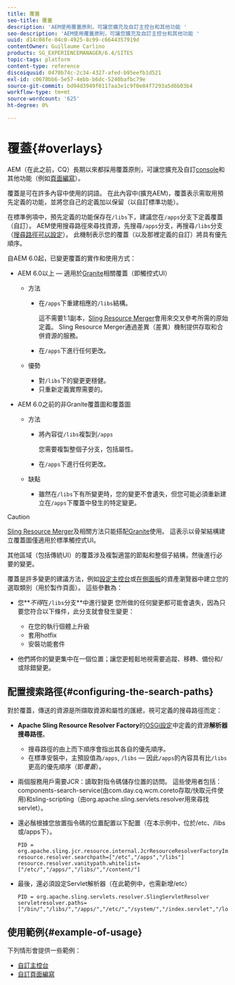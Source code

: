 ```yaml
---
title: 覆蓋
seo-title: 覆蓋
description: 'AEM使用覆蓋原則，可讓您擴充及自訂主控台和其他功能 '
seo-description: 'AEM使用覆蓋原則，可讓您擴充及自訂主控台和其他功能 '
uuid: d14c08fe-04c0-4925-8c99-c6644357919d
contentOwner: Guillaume Carlino
products: SG_EXPERIENCEMANAGER/6.4/SITES
topic-tags: platform
content-type: reference
discoiquuid: 0470b74c-2c34-4327-afed-b95eefb1d521
exl-id: c0678bb6-5e57-4ebb-b6dc-5240bafbc79e
source-git-commit: bd94d3949f0117aa3e1c9f0e84f7293a5d6b03b4
workflow-type: tm+mt
source-wordcount: '625'
ht-degree: 0%

---
```


# 覆蓋{#overlays}

AEM（在此之前，CQ）長期以來都採用覆蓋原則，可讓您擴充及自訂[console](/help/sites-developing/customizing-consoles-touch.md)和其他功能（例如[頁面編寫](/help/sites-developing/customizing-page-authoring-touch.md)）。

覆蓋是可在許多內容中使用的詞語。 在此內容中(擴充AEM)，覆蓋表示需取用預先定義的功能，並將您自己的定義加以保留（以自訂標準功能）。

在標準例項中，預先定義的功能保存在`/libs`下，建議您在`/apps`分支下定義覆蓋（自訂）。 AEM使用搜尋路徑來尋找資源，先搜尋`/apps`分支，再搜尋`/libs`分支（[搜尋路徑可以設定](#configuring-the-search-paths)）。 此機制表示您的覆蓋（以及那裡定義的自訂）將具有優先順序。

自AEM 6.0起，已變更覆蓋的實作和使用方式：

* AEM 6.0以上 — 適用於[Granite](https://helpx.adobe.com/experience-manager/6-4/sites/developing/using/reference-materials/granite-ui/api/index.html)相關覆蓋（即觸控式UI）

   * 方法

      * 在`/apps`下重建相應的`/libs`結構。

         這不需要1:1副本，[Sling Resource Merger](/help/sites-developing/sling-resource-merger.md)會用來交叉參考所需的原始定義。 Sling Resource Merger通過差異（差異）機制提供存取和合併資源的服務。

      * 在`/apps`下進行任何更改。
   * 優勢

      * 對`/libs`下的變更更穩健。
      * 只重新定義實際需要的。


* AEM 6.0之前的非Granite覆蓋圖和覆蓋圖

   * 方法

      * 將內容從`/libs`複製到`/apps`

         您需要複製整個子分支，包括屬性。

      * 在`/apps`下進行任何更改。
   * 缺點

      * 雖然在`/libs`下有所變更時，您的變更不會遺失，但您可能必須重新建立在`/apps`下覆蓋中發生的特定變更。


>[!CAUTION]
>
>[Sling Resource Merger](/help/sites-developing/sling-resource-merger.md)及相關方法只能搭配[Granite](https://helpx.adobe.com/experience-manager/6-4/sites/developing/using/reference-materials/granite-ui/api/index.html)使用。 這表示以骨架結構建立覆蓋圖僅適用於標準觸控式UI。
>
>其他區域（包括傳統UI）的覆蓋涉及複製適當的節點和整個子結構，然後進行必要的變更。

覆蓋是許多變更的建議方法，例如[設定主控台](/help/sites-developing/customizing-consoles-touch.md#create-a-custom-console)或[在側面板](/help/sites-developing/customizing-page-authoring-touch.md#add-new-selection-category-to-asset-browser)的資產瀏覽器中建立您的選取類別（用於製作頁面）。 這些參數為：

* 您&#x200B;***不得*&#x200B;在`/libs`分支&#x200B;**中進行變更
您所做的任何變更都可能會遺失，因為只要您符合以下條件，此分支就會發生變更：

   * 在您的執行個體上升級
   * 套用hotfix
   * 安裝功能套件

* 他們將你的變更集中在一個位置；讓您更輕鬆地視需要追蹤、移轉、備份和/或除錯變更。

## 配置搜索路徑{#configuring-the-search-paths}

對於覆蓋，傳送的資源是所擷取資源和屬性的匯總，視可定義的搜尋路徑而定：

* **Apache Sling Resource Resolver Factory**&#x200B;的[OSGi設定](/help/sites-deploying/configuring-osgi.md)中定義的資源&#x200B;**解析器搜尋路徑**。

   * 搜尋路徑的由上而下順序會指出其各自的優先順序。
   * 在標準安裝中，主預設值為`/apps`, `/libs` — 因此`/apps`的內容具有比`/libs`更高的優先順序（即&#x200B;*覆蓋*）。

* 兩個服務用戶需要JCR：讀取對指令碼儲存位置的訪問。 這些使用者包括：components-search-service(由com.day.cq.wcm.coreto存取/快取元件使用)和sling-scripting（由org.apache.sling.servlets.resolver用來尋找servlet）。
* 還必鬚根據您放置指令碼的位置配置以下配置（在本示例中，位於/etc、/libs或/apps下）。

   ```
   PID = org.apache.sling.jcr.resource.internal.JcrResourceResolverFactoryImpl
   resource.resolver.searchpath=["/etc","/apps","/libs"]
   resource.resolver.vanitypath.whitelist=["/etc/","/apps/","/libs/","/content/"]
   ```

* 最後，還必須設定Servlet解析器（在此範例中，也需新增/etc）

   ```
   PID = org.apache.sling.servlets.resolver.SlingServletResolver  
   servletresolver.paths=["/bin/","/libs/","/apps/","/etc/","/system/","/index.servlet","/login.servlet","/services/"]
   ```

## 使用範例{#example-of-usage}

下列情形會提供一些範例：

* [自訂主控台](/help/sites-developing/customizing-consoles-touch.md)
* [自訂頁面編寫](/help/sites-developing/customizing-page-authoring-touch.md)
